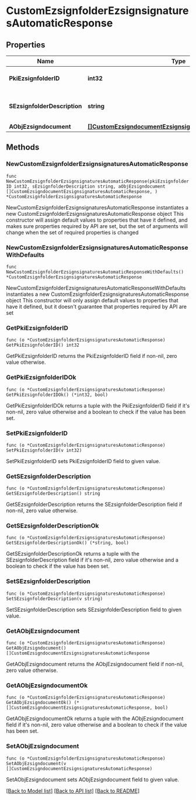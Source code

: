 # CustomEzsignfolderEzsignsignaturesAutomaticResponse

## Properties

Name | Type | Description | Notes
------------ | ------------- | ------------- | -------------
**PkiEzsignfolderID** | **int32** | The unique ID of the Ezsignfolder | 
**SEzsignfolderDescription** | **string** | The description of the Ezsignfolder | 
**AObjEzsigndocument** | [**[]CustomEzsigndocumentEzsignsignaturesAutomaticResponse**](CustomEzsigndocumentEzsignsignaturesAutomaticResponse.md) |  | 

## Methods

### NewCustomEzsignfolderEzsignsignaturesAutomaticResponse

`func NewCustomEzsignfolderEzsignsignaturesAutomaticResponse(pkiEzsignfolderID int32, sEzsignfolderDescription string, aObjEzsigndocument []CustomEzsigndocumentEzsignsignaturesAutomaticResponse, ) *CustomEzsignfolderEzsignsignaturesAutomaticResponse`

NewCustomEzsignfolderEzsignsignaturesAutomaticResponse instantiates a new CustomEzsignfolderEzsignsignaturesAutomaticResponse object
This constructor will assign default values to properties that have it defined,
and makes sure properties required by API are set, but the set of arguments
will change when the set of required properties is changed

### NewCustomEzsignfolderEzsignsignaturesAutomaticResponseWithDefaults

`func NewCustomEzsignfolderEzsignsignaturesAutomaticResponseWithDefaults() *CustomEzsignfolderEzsignsignaturesAutomaticResponse`

NewCustomEzsignfolderEzsignsignaturesAutomaticResponseWithDefaults instantiates a new CustomEzsignfolderEzsignsignaturesAutomaticResponse object
This constructor will only assign default values to properties that have it defined,
but it doesn't guarantee that properties required by API are set

### GetPkiEzsignfolderID

`func (o *CustomEzsignfolderEzsignsignaturesAutomaticResponse) GetPkiEzsignfolderID() int32`

GetPkiEzsignfolderID returns the PkiEzsignfolderID field if non-nil, zero value otherwise.

### GetPkiEzsignfolderIDOk

`func (o *CustomEzsignfolderEzsignsignaturesAutomaticResponse) GetPkiEzsignfolderIDOk() (*int32, bool)`

GetPkiEzsignfolderIDOk returns a tuple with the PkiEzsignfolderID field if it's non-nil, zero value otherwise
and a boolean to check if the value has been set.

### SetPkiEzsignfolderID

`func (o *CustomEzsignfolderEzsignsignaturesAutomaticResponse) SetPkiEzsignfolderID(v int32)`

SetPkiEzsignfolderID sets PkiEzsignfolderID field to given value.


### GetSEzsignfolderDescription

`func (o *CustomEzsignfolderEzsignsignaturesAutomaticResponse) GetSEzsignfolderDescription() string`

GetSEzsignfolderDescription returns the SEzsignfolderDescription field if non-nil, zero value otherwise.

### GetSEzsignfolderDescriptionOk

`func (o *CustomEzsignfolderEzsignsignaturesAutomaticResponse) GetSEzsignfolderDescriptionOk() (*string, bool)`

GetSEzsignfolderDescriptionOk returns a tuple with the SEzsignfolderDescription field if it's non-nil, zero value otherwise
and a boolean to check if the value has been set.

### SetSEzsignfolderDescription

`func (o *CustomEzsignfolderEzsignsignaturesAutomaticResponse) SetSEzsignfolderDescription(v string)`

SetSEzsignfolderDescription sets SEzsignfolderDescription field to given value.


### GetAObjEzsigndocument

`func (o *CustomEzsignfolderEzsignsignaturesAutomaticResponse) GetAObjEzsigndocument() []CustomEzsigndocumentEzsignsignaturesAutomaticResponse`

GetAObjEzsigndocument returns the AObjEzsigndocument field if non-nil, zero value otherwise.

### GetAObjEzsigndocumentOk

`func (o *CustomEzsignfolderEzsignsignaturesAutomaticResponse) GetAObjEzsigndocumentOk() (*[]CustomEzsigndocumentEzsignsignaturesAutomaticResponse, bool)`

GetAObjEzsigndocumentOk returns a tuple with the AObjEzsigndocument field if it's non-nil, zero value otherwise
and a boolean to check if the value has been set.

### SetAObjEzsigndocument

`func (o *CustomEzsignfolderEzsignsignaturesAutomaticResponse) SetAObjEzsigndocument(v []CustomEzsigndocumentEzsignsignaturesAutomaticResponse)`

SetAObjEzsigndocument sets AObjEzsigndocument field to given value.



[[Back to Model list]](../README.md#documentation-for-models) [[Back to API list]](../README.md#documentation-for-api-endpoints) [[Back to README]](../README.md)


